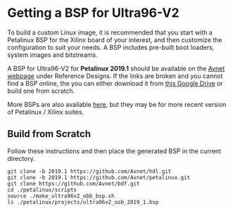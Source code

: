 # Getting a BSP for Ultra96-V2

To build a custom Linux image, it is recommended that you start with a Petalinux BSP for the Xilinx board of your interest, and then customize the configuration to suit your needs. A BSP includes pre-built boot loaders, system images and bitstreams.

A BSP for Ultra96-V2 for **Petalinux 2019.1** should be available on the [Avnet webpage](https://www.avnet.com/wps/portal/us/products/avnet-boards/avnet-board-families/ultra96-v2) under Reference Designs. If the links are broken and you cannot find a BSP online, the you can either download it from [this Google Drive](https://drive.google.com/file/d/1C58ABiOUSS5vGUXMKSlVV8t5wrrCHClT/view?usp=sharing) or build one from scratch.

More BSPs are also available [here](https://avtinc.sharepoint.com/teams/ET-Downloads/Shared%20Documents/Forms/AllItems.aspx?id=%2Fteams%2FET%2DDownloads%2FShared%20Documents%2Fprojects%2Fpublic%5Frelease), but they may be for more recent version of Petalinux / Xilinx suites.

## Build from Scratch

Follow these instructions and then place the generated BSP in the current directory.
```
git clone -b 2019.1 https://github.com/Avnet/hdl.git
git clone -b 2019.1 https://github.com/Avnet/petalinux.git
git clone https://github.com/Avnet/bdf.git
cd ./petalinux/scripts
source ./make_ultra96v2_obb_bsp.sh
ls ./petalinux/projects/ultra96v2_oob_2019_1.bsp
```
